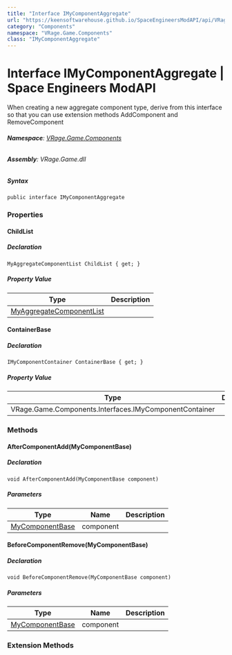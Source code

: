 ```yaml
---
title: "Interface IMyComponentAggregate"
url: "https://keensoftwarehouse.github.io/SpaceEngineersModAPI/api/VRage.Game.Components.IMyComponentAggregate.html"
category: "Components"
namespace: "VRage.Game.Components"
class: "IMyComponentAggregate"
---
```


# Interface IMyComponentAggregate | Space Engineers ModAPI

When creating a new aggregate component type, derive from this interface so that you can use extension methods AddComponent and RemoveComponent

###### **Namespace**: [VRage.Game.Components](https://keensoftwarehouse.github.io/SpaceEngineersModAPI/api/VRage.Game.Components.html)

###### **Assembly**: VRage.Game.dll

##### Syntax

```
public interface IMyComponentAggregate
```

### Properties

#### ChildList

##### Declaration

```
MyAggregateComponentList ChildList { get; }
```

##### Property Value

| Type | Description |
| --- | --- |
| [MyAggregateComponentList](https://keensoftwarehouse.github.io/SpaceEngineersModAPI/api/VRage.Game.Components.MyAggregateComponentList.html) |     |

#### ContainerBase

##### Declaration

```
IMyComponentContainer ContainerBase { get; }
```

##### Property Value

| Type | Description |
| --- | --- |
| VRage.Game.Components.Interfaces.IMyComponentContainer |     |

### Methods

#### AfterComponentAdd(MyComponentBase)

##### Declaration

```
void AfterComponentAdd(MyComponentBase component)
```

##### Parameters

| Type | Name | Description |
| --- | --- | --- |
| [MyComponentBase](https://keensoftwarehouse.github.io/SpaceEngineersModAPI/api/VRage.Game.Components.MyComponentBase.html) | component |     |

#### BeforeComponentRemove(MyComponentBase)

##### Declaration

```
void BeforeComponentRemove(MyComponentBase component)
```

##### Parameters

| Type | Name | Description |
| --- | --- | --- |
| [MyComponentBase](https://keensoftwarehouse.github.io/SpaceEngineersModAPI/api/VRage.Game.Components.MyComponentBase.html) | component |     |

### Extension Methods